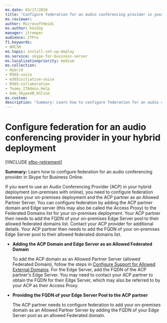 ```yaml
---
ms.date: 03/17/2018
title: "Configure federation for an audio conferencing provider in your hybrid deployment"
ms.reviewer: 
author: MicrosoftHeidi
ms.author: heidip
manager: jtremper
audience: ITPro
f1.keywords:
- NOCSH
ms.topic: install-set-up-deploy
ms.service: skype-for-business-server
ms.localizationpriority: medium
ms.collection: 
- Hybrid 
- M365-voice
- m365initiative-voice
- M365-collaboration
- Teams_ITAdmin_Help
- Adm_Skype4B_Online
ms.custom:
description: "Summary: Learn how to configure federation for an audio conferencing provider in Skype for Business Online."
---
```


# Configure federation for an audio conferencing provider in your hybrid deployment

[!INCLUDE [sfbo-retirement](../../Hub/includes/sfbo-retirement.md)]

**Summary:** Learn how to configure federation for an audio conferencing provider in Skype for Business Online.

If you want to use an Audio Conferencing Provider (ACP) in your hybrid deployment (on-premises with online), you need to configure federation between your on-premises deployment and the ACP partner as an Allowed Partner Server. You can configure federation by adding the ACP partner domain and Edge server (this may also be called the Access Proxy) to the Federated Domains list for your on-premises deployment. Your ACP partner then needs to add the FQDN of your on-premises Edge Server pool to their allowed federated domains list. Contact your ACP provider for additional details. Your ACP partner then needs to add the FQDN of your on-premises Edge Server pool to their allowed federated domains list.

- **Adding the ACP Domain and Edge Server as an Allowed Federated Domain**

    To add the ACP domain as an Allowed Partner Server (allowed Federated Domain), follow the steps in [Configure Support for Allowed External Domains](/previous-versions/office/lync-server-2013/lync-server-2013-configure-support-for-allowed-external-domains). For the Edge Server, add the FQDN of the ACP partner's Edge Server. You may need to contact your ACP partner to obtain the FQDN for their Edge Server, which may also be referred to by your ACP as their Access Proxy.

- **Providing the FQDN of your Edge Server Pool to the ACP partner**

    The ACP partner needs to configure federation to add your on-premises domain as an Allowed Partner Server by adding the FQDN of your Edge Server pool as an allowed Federated domain.
